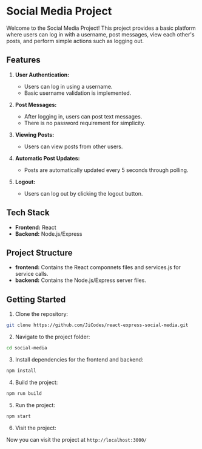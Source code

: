 # Social Media Project

Welcome to the Social Media Project! This project provides a basic platform where users can log in with a username, post messages, view each other's posts, and perform simple actions such as logging out.

## Features

1. **User Authentication:**

   - Users can log in using a username.
   - Basic username validation is implemented.

2. **Post Messages:**

   - After logging in, users can post text messages.
   - There is no password requirement for simplicity.

3. **Viewing Posts:**

   - Users can view posts from other users.

4. **Automatic Post Updates:**

   - Posts are automatically updated every 5 seconds through polling.

5. **Logout:**
   - Users can log out by clicking the logout button.

## Tech Stack

- **Frontend:** React
- **Backend:** Node.js/Express

## Project Structure

- **frontend:** Contains the React componnets files and services.js for service calls.
- **backend:** Contains the Node.js/Express server files.

## Getting Started

1. Clone the repository:

```bash
git clone https://github.com/JiCodes/react-express-social-media.git
```

2. Navigate to the project folder:

```bash
cd social-media
```

3. Install dependencies for the frontend and backend:

```bash
npm install
```

4. Build the project:

```bash
npm run build
```

5. Run the project:

```bash
npm start
```

6. Visit the project:

Now you can visit the project at
`http://localhost:3000/`

